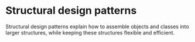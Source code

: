 # Structural design patterns

Structural design patterns explain how to assemble objects and classes into larger structures,
while keeping these structures flexible and efficient.
